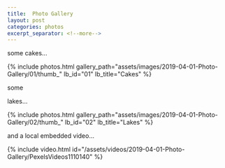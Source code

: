 ```yaml
---
title:  Photo Gallery
layout: post
categories: photos
excerpt_separator: <!--more-->
---
```


some cakes...

{% include photos.html gallery_path="assets/images/2019-04-01-Photo-Gallery/01/thumb_" lb_id="01" lb_title="Cakes" %}

some
<!--more-->
lakes...

{% include photos.html gallery_path="assets/images/2019-04-01-Photo-Gallery/02/thumb_" lb_id="02" lb_title="Lakes" %}

and a local embedded video...

{% include video.html id="/assets/videos/2019-04-01-Photo-Gallery/PexelsVideos1110140" %}
